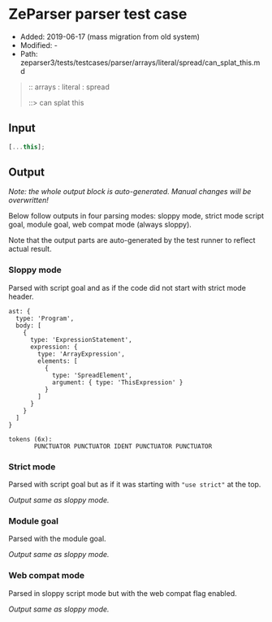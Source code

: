 # ZeParser parser test case

- Added: 2019-06-17 (mass migration from old system)
- Modified: -
- Path: zeparser3/tests/testcases/parser/arrays/literal/spread/can_splat_this.md

> :: arrays : literal : spread
>
> ::> can splat this

## Input

`````js
[...this];
`````

## Output

_Note: the whole output block is auto-generated. Manual changes will be overwritten!_

Below follow outputs in four parsing modes: sloppy mode, strict mode script goal, module goal, web compat mode (always sloppy).

Note that the output parts are auto-generated by the test runner to reflect actual result.

### Sloppy mode

Parsed with script goal and as if the code did not start with strict mode header.

`````
ast: {
  type: 'Program',
  body: [
    {
      type: 'ExpressionStatement',
      expression: {
        type: 'ArrayExpression',
        elements: [
          {
            type: 'SpreadElement',
            argument: { type: 'ThisExpression' }
          }
        ]
      }
    }
  ]
}

tokens (6x):
       PUNCTUATOR PUNCTUATOR IDENT PUNCTUATOR PUNCTUATOR
`````

### Strict mode

Parsed with script goal but as if it was starting with `"use strict"` at the top.

_Output same as sloppy mode._

### Module goal

Parsed with the module goal.

_Output same as sloppy mode._

### Web compat mode

Parsed in sloppy script mode but with the web compat flag enabled.

_Output same as sloppy mode._
